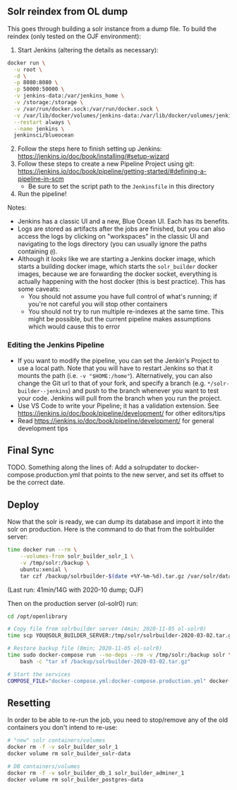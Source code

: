 ## Solr reindex from OL dump

This goes through building a solr instance from a dump file. To build the reindex (only tested on the OJF environment):

1. Start Jenkins (altering the details as necessary):
```bash
docker run \
  -u root \
  -d \
  -p 8080:8080 \
  -p 50000:50000 \
  -v jenkins-data:/var/jenkins_home \
  -v /storage:/storage \
  -v /var/run/docker.sock:/var/run/docker.sock \
  -v /var/lib/docker/volumes/jenkins-data:/var/lib/docker/volumes/jenkins-data \
  --restart always \
  --name jenkins \
  jenkinsci/blueocean
```
2. Follow the steps here to finish setting up Jenkins: https://jenkins.io/doc/book/installing/#setup-wizard
3. Follow these steps to create a new Pipeline Project using git: https://jenkins.io/doc/book/pipeline/getting-started/#defining-a-pipeline-in-scm
    - Be sure to set the script path to the `Jenkinsfile` in this directory
4. Run the pipeline!

Notes:
- Jenkins has a classic UI and a new, Blue Ocean UI. Each has its benefits.
- Logs are stored as artifacts after the jobs are finished, but you can also access the logs by clicking on "workspaces" in the classic UI and navigating to the logs directory (you can usually ignore the paths containing `@`).
- Although it _looks_ like we are starting a Jenkins docker image, which starts a building docker image, which starts the `solr_builder` docker images, because we are forwarding the docker socket, everything is actually happening with the host docker (this is best practice). This has some caveats:
    - You should not assume you have full control of what's running; if you're not careful you will stop other containers
    - You should not try to run multiple re-indexes at the same time. This might be possible, but the current pipeline makes assumptions which would cause this to error

### Editing the Jenkins Pipeline
- If you want to modify the pipeline, you can set the Jenkin's Project to use a local path. Note that you will have to restart Jenkins so that it mounts the path (i.e. `-v "$HOME:/home"`). Alternatively, you can also change the Git url to that of your fork, and specify a branch (e.g. `*/solr-builder--jenkins`) and push to the branch whenever you want to test your code. Jenkins will pull from the branch when you run the project.
- Use VS Code to write your Pipeline; it has a validation extension. See https://jenkins.io/doc/book/pipeline/development/ for other editors/tips
- Read https://jenkins.io/doc/book/pipeline/development/ for general development tips

## Final Sync

TODO. Something along the lines of: Add a solrupdater to docker-compose.production.yml that points to the new server, and set its offset to be the correct date.

## Deploy

Now that the solr is ready, we can dump its database and import it into the solr on production. Here is the command to do that from the solrbuilder server:

```sh
time docker run --rm \
    --volumes-from solr_builder_solr_1 \
    -v /tmp/solr:/backup \
    ubuntu:xenial \
    tar czf /backup/solrbuilder-$(date +%Y-%m-%d).tar.gz /var/solr/data
```

(Last run: 41min/14G with 2020-10 dump; OJF)

Then on the production server (ol-solr0) run:

```sh
cd /opt/openlibrary

# Copy file from solrbuilder server (4min; 2020-11-05 ol-solr0)
time scp YOU@SOLR_BUILDER_SERVER:/tmp/solr/solrbuilder-2020-03-02.tar.gz /tmp/solr/solrbuilder-2020-03-02.tar.gz

# Restore backup file (8min; 2020-11-05 ol-solr0)
time sudo docker-compose run --no-deps --rm -v /tmp/solr:/backup solr \
    bash -c "tar xf /backup/solrbuilder-2020-03-02.tar.gz"

# Start the services
COMPOSE_FILE="docker-compose.yml:docker-compose.production.yml" docker-compose --profile=ol-solr0 up -d
```

## Resetting

In order to be able to re-run the job, you need to stop/remove any of the old containers you don't intend to re-use:

```sh
# "new" solr containers/volumes
docker rm -f -v solr_builder_solr_1
docker volume rm solr_builder_solr-data

# DB containers/volumes
docker rm -f -v solr_builder_db_1 solr_builder_adminer_1
docker volume rm solr_builder_postgres-data
```

